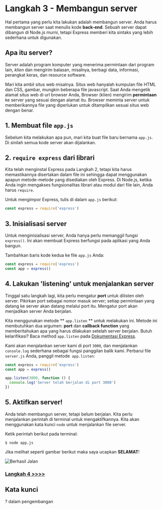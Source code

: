 # Langkah 3 - Membangun server

Hal pertama yang perlu kita lakukan adalah membangun server. Anda harus membangun server saat menulis kode **back-end**. Sebuah server dapat dibangun di Node.js murni, tetapi Express memberi kita sintaks yang lebih sederhana untuk digunakan.

## Apa itu server?

Server adalah program komputer yang menerima permintaan dari program lain, *klien* dan mengirim balasan, misalnya, berbagi data, informasi, perangkat keras, dan resource software.

Mari kita ambil situs web misalnya. Situs web hanyalah kumpulan file HTML dan CSS, gambar, mungkin beberapa file javascript. Saat Anda mengetik alamat situs web di url browser Anda, Browser (klien) mengirim **permintaan** ke server yang sesuai dengan alamat itu. Browser meminta server untuk memberikannya file yang diperlukan untuk ditampilkan sesuai situs web dengan benar.

## 1. Membuat file `app.js`

Sebelum kita melakukan apa pun, mari kita buat file baru bernama `app.js`. Di sinilah semua kode server akan dijalankan.

## 2. `require express` dari librari

Kita telah menginstal Express pada Langkah 2, tetapi kita harus memastikannya disertakan dalam file ini sehingga dapat menggunakan apapun metode-metode yang disediakan oleh Express. Di Node.js, ketika Anda ingin mengakses fungsionalitas librari atau modul dari file lain, Anda harus `require`.

Untuk mengimpor Express, tulis di dalam `app.js` berikut:

```js
const express = require('express')
```

## 3. Inisialisasi server

Untuk menginisialisasi server, Anda hanya perlu memanggil fungsi `express()`. Ini akan membuat Express berfungsi pada aplikasi yang Anda bangun.

Tambahkan baris kode kedua ke file `app.js` Anda:

```js
const express = require('express')
const app = express()
```

## 4. Lakukan 'listening' untuk menjalankan server

Tinggal satu langkah lagi, kita perlu mengatur **port** untuk dilisten oleh server. Pikirkan port sebagai nomor masuk server; setiap permintaan yang datang ke server akan datang melalui port itu. Mengatur port akan menjadikan server Anda berjalan.

Kita menggunakan metode ** `app.listen` ** untuk melakukan ini. Metode ini membutuhkan dua argumen: **port** dan **callback function** yang memberitahukan apa yang harus dilakukan setelah server berjalan. Butuh kelarifikasi? Baca method `app.listen` pada [Dokumentasi Express](http://expressjs.com/en/4x/api.html#app.listen).

Kami akan menjalankan server kami di port `3000`, dan menjalankan` console.log` sederhana sebagai fungsi panggilan balik kami. Perbarui file `server.js` Anda, panggil metode` app.listen`:

```js
const express = require('express')
const app = express()

app.listen(3000, function () {
  console.log('Server telah berjalan di port 3000')
})
```

## 5. Aktifkan server!

Anda telah membangun server, tetapi belum berjalan. Kita perlu menjalankan perintah di terminal untuk mengaktifkannya. Kita akan menggunakan kata kunci `node` untuk menjalankan file server.

Ketik perintah berikut pada terminal:
```
$ node app.js
```

Jika melihat seperti gambar berikut maka saya ucapkan **SELAMAT**!

![Berhasil Jalan](https://github.com/talkasrul/workshop-express/blob/master/img/serverRunning.png?raw=true)


### [Langkah 4 >>>>](https://github.com/talkasrul/workshop-express/blob/master/learn/step_04.md)

## Kata kunci
?
dalam pengembangan
